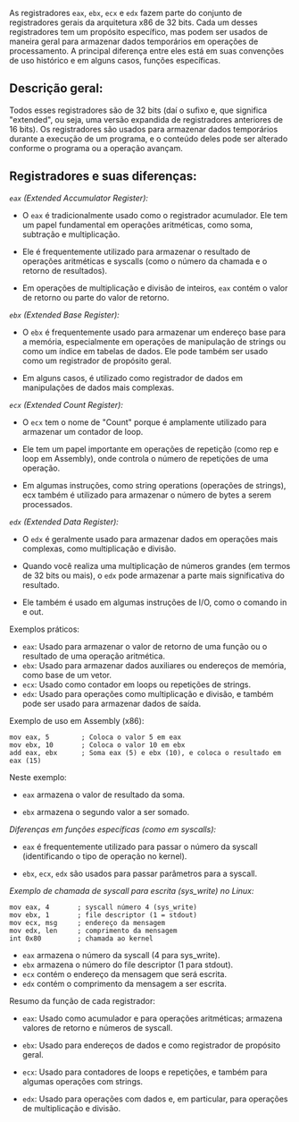 As registradores `eax`, `ebx`, `ecx` e `edx` fazem parte do conjunto de registradores gerais da arquitetura x86 de 32 bits. Cada um desses registradores tem um propósito específico, mas podem ser usados de maneira geral para armazenar dados temporários em operações de processamento. A principal diferença entre eles está em suas convenções de uso histórico e em alguns casos, funções específicas.

<h2>Descrição geral:</h2>
Todos esses registradores são de 32 bits (daí o sufixo e, que significa "extended", ou seja, uma versão expandida de registradores anteriores de 16 bits).
Os registradores são usados para armazenar dados temporários durante a execução de um programa, e o conteúdo deles pode ser alterado conforme o programa ou a operação avançam.


<h2>Registradores e suas diferenças:</h2>

*`eax` (Extended Accumulator Register):*

- O `eax` é tradicionalmente usado como o registrador acumulador. Ele tem um papel fundamental em operações aritméticas, como soma, subtração e multiplicação.

- Ele é frequentemente utilizado para armazenar o resultado de operações aritméticas e syscalls (como o número da chamada e o retorno de resultados).

- Em operações de multiplicação e divisão de inteiros, `eax` contém o valor de retorno ou parte do valor de retorno.


*`ebx` (Extended Base Register):*

- O `ebx` é frequentemente usado para armazenar um endereço base para a memória, especialmente em operações de manipulação de strings ou como um índice em tabelas de dados. Ele pode também ser usado como um registrador de propósito geral.

- Em alguns casos, é utilizado como registrador de dados em manipulações de dados mais complexas.


*`ecx` (Extended Count Register):*

- O `ecx` tem o nome de "Count" porque é amplamente utilizado para armazenar um contador de loop.

- Ele tem um papel importante em operações de repetição (como rep e loop em Assembly), onde controla o número de repetições de uma operação.

- Em algumas instruções, como string operations (operações de strings), ecx também é utilizado para armazenar o número de bytes a serem processados.

*`edx` (Extended Data Register):*

- O `edx` é geralmente usado para armazenar dados em operações mais complexas, como multiplicação e divisão.

- Quando você realiza uma multiplicação de números grandes (em termos de 32 bits ou mais), o `edx` pode armazenar a parte mais significativa do resultado.

- Ele também é usado em algumas instruções de I/O, como o comando in e out.

Exemplos práticos:
- `eax`: Usado para armazenar o valor de retorno de uma função ou o resultado de uma operação aritmética.
- `ebx`: Usado para armazenar dados auxiliares ou endereços de memória, como base de um vetor.
- `ecx`: Usado como contador em loops ou repetições de strings.
- `edx`: Usado para operações como multiplicação e divisão, e também pode ser usado para armazenar dados de saída.

Exemplo de uso em Assembly (x86):
```
mov eax, 5        ; Coloca o valor 5 em eax
mov ebx, 10       ; Coloca o valor 10 em ebx
add eax, ebx      ; Soma eax (5) e ebx (10), e coloca o resultado em eax (15)
```

Neste exemplo:

- `eax` armazena o valor de resultado da soma.

- `ebx` armazena o segundo valor a ser somado.

*Diferenças em funções específicas (como em syscalls):*

- `eax` é frequentemente utilizado para passar o número da syscall (identificando o tipo de operação no kernel).

- `ebx`, `ecx`, `edx` são usados para passar parâmetros para a syscall.

*Exemplo de chamada de syscall para escrita (sys_write) no Linux:*
```
mov eax, 4       ; syscall número 4 (sys_write)
mov ebx, 1       ; file descriptor (1 = stdout)
mov ecx, msg     ; endereço da mensagem
mov edx, len     ; comprimento da mensagem
int 0x80         ; chamada ao kernel
```

- `eax` armazena o número da syscall (4 para sys_write).
- `ebx` armazena o número do file descriptor (1 para stdout).
- `ecx` contém o endereço da mensagem que será escrita.
- `edx` contém o comprimento da mensagem a ser escrita.


Resumo da função de cada registrador:

- `eax`: Usado como acumulador e para operações aritméticas; armazena valores de retorno e números de syscall.

- `ebx`: Usado para endereços de dados e como registrador de propósito geral.

- `ecx`: Usado para contadores de loops e repetições, e também para algumas operações com strings.

- `edx`: Usado para operações com dados e, em particular, para operações de multiplicação e divisão.